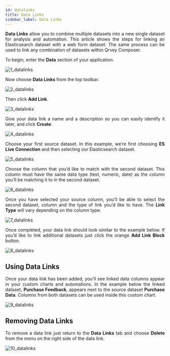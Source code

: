 ```yaml
---
id: datalinks
title: Data Links
sidebar_label: Data Links
---
```


<div style="text-align: justify">

**Data Links** allow you to combine multiple datasets into a new single dataset for analysis and automation. This article shows the steps for linking an Elasticsearch dataset with a web form dataset. The same process can be used to link any combination of datasets within Qrvey Composer.

To begin, enter the **Data** section of your application. 

![1_datalinks](https://s3.amazonaws.com/cdn.qrvey.com/documentation_assets/ui-docs/datasets/3.4.2.3_datalinks/1_datalinks.png#thumbnail-40)

Now choose **Data Links** from the top toolbar. 

![2_datalinks](https://s3.amazonaws.com/cdn.qrvey.com/documentation_assets/ui-docs/datasets/3.4.2.3_datalinks/2_datalinks.png#thumbnail-80)

Then click **Add Link**.

![3_datalinks](https://s3.amazonaws.com/cdn.qrvey.com/documentation_assets/ui-docs/datasets/3.4.2.3_datalinks/3_datalinks.png#thumbnail-40)

Give your data link a name and a description so you can easily identify it later, and click **Create**.

![4_datalinks](https://s3.amazonaws.com/cdn.qrvey.com/documentation_assets/ui-docs/datasets/3.4.2.3_datalinks/4_datalinks.png#thumbnail-60)

Choose your first source dataset. In this example, we’re first choosing **ES Live Connection** and then selecting our Elasticsearch dataset.

![5_datalinks](https://s3.amazonaws.com/cdn.qrvey.com/documentation_assets/ui-docs/datasets/3.4.2.3_datalinks/5_datalinks.png#thumbnail-80)

Choose the column that you’d like to match with the second dataset. This column must have the same data type (text, numeric, date) as the column you’ll be matching it to in the second dataset.

![6_datalinks](https://s3.amazonaws.com/cdn.qrvey.com/documentation_assets/ui-docs/datasets/3.4.2.3_datalinks/6_datalinks.png#thumbnail-60)

Once you have selected your source column, you’ll be able to select the second dataset, column and the type of link you’d like to have. The **Link Type** will vary depending on the column type.

![7_datalinks](https://s3.amazonaws.com/cdn.qrvey.com/documentation_assets/ui-docs/datasets/3.4.2.3_datalinks/7_datalinks.png#thumbnail)

Once completed, your data link should look similar to the example below. If you’d like to link additional datasets just click the orange **Add Link Block** button.

![8_datalinks](https://s3.amazonaws.com/cdn.qrvey.com/documentation_assets/ui-docs/datasets/3.4.2.3_datalinks/8_datalinks.png#thumbnail)

## Using Data Links
Once your data link has been added, you’ll see linked data columns appear in your custom charts and automations. In the example below the linked dataset, **Purchase Feedback**, appears next to the source dataset **Purchase Data**. Columns from both datasets can be used inside this custom chart.

![9_datalinks](https://s3.amazonaws.com/cdn.qrvey.com/documentation_assets/ui-docs/datasets/3.4.2.3_datalinks/9_datalinks.png#thumbnail-60)

## Removing Data Links

To remove a data link just return to the **Data Links** tab and choose **Delete** from the menu on the right side of the data link.

![10_datalinks](https://s3.amazonaws.com/cdn.qrvey.com/documentation_assets/ui-docs/datasets/3.4.2.3_datalinks/10_datalinks.png#thumbnail-40)



